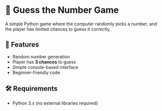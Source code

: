 # 🎲 Guess the Number Game

A simple Python game where the computer randomly picks a number, and the player has limited chances to guess it correctly.

## 🚀 Features
* Random number generation
* Player has **3 chances** to guess
* Simple console-based interface
* Beginner-friendly code

## 🛠 Requirements
* Python 3.x (no external libraries required)

